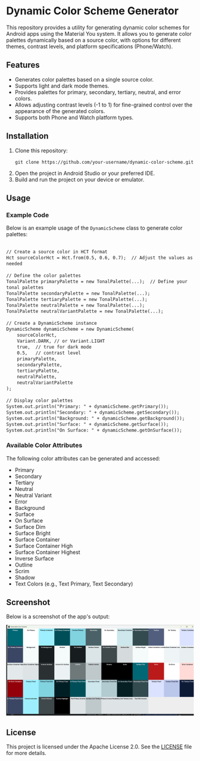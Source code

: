 <body>

<h1>Dynamic Color Scheme Generator</h1>

<p>This repository provides a utility for generating dynamic color schemes for Android apps using the Material You system. It allows you to generate color palettes dynamically based on a source color, with options for different themes, contrast levels, and platform specifications (Phone/Watch).</p>

<h2>Features</h2>
<ul>
    <li>Generates color palettes based on a single source color.</li>
    <li>Supports light and dark mode themes.</li>
    <li>Provides palettes for primary, secondary, tertiary, neutral, and error colors.</li>
    <li>Allows adjusting contrast levels (-1 to 1) for fine-grained control over the appearance of the generated colors.</li>
    <li>Supports both Phone and Watch platform types.</li>
</ul>

<h2>Installation</h2>
<ol>
    <li>Clone this repository:
        <pre><code>git clone https://github.com/your-username/dynamic-color-scheme.git</code></pre>
    </li>
    <li>Open the project in Android Studio or your preferred IDE.</li>
    <li>Build and run the project on your device or emulator.</li>
</ol>

<h2>Usage</h2>

<h3>Example Code</h3>
<p>Below is an example usage of the <code>DynamicScheme</code> class to generate color palettes:</p>

<pre><code>
// Create a source color in HCT format
Hct sourceColorHct = Hct.from(0.5, 0.6, 0.7);  // Adjust the values as needed

// Define the color palettes
TonalPalette primaryPalette = new TonalPalette(...);  // Define your tonal palettes
TonalPalette secondaryPalette = new TonalPalette(...);
TonalPalette tertiaryPalette = new TonalPalette(...);
TonalPalette neutralPalette = new TonalPalette(...);
TonalPalette neutralVariantPalette = new TonalPalette(...);

// Create a DynamicScheme instance
DynamicScheme dynamicScheme = new DynamicScheme(
    sourceColorHct,
    Variant.DARK, // or Variant.LIGHT
    true,  // true for dark mode
    0.5,   // contrast level
    primaryPalette,
    secondaryPalette,
    tertiaryPalette,
    neutralPalette,
    neutralVariantPalette
);

// Display color palettes
System.out.println("Primary: " + dynamicScheme.getPrimary());
System.out.println("Secondary: " + dynamicScheme.getSecondary());
System.out.println("Background: " + dynamicScheme.getBackground());
System.out.println("Surface: " + dynamicScheme.getSurface());
System.out.println("On Surface: " + dynamicScheme.getOnSurface());
</code></pre>

<h3>Available Color Attributes</h3>
<p>The following color attributes can be generated and accessed:</p>
<ul>
    <li>Primary</li>
    <li>Secondary</li>
    <li>Tertiary</li>
    <li>Neutral</li>
    <li>Neutral Variant</li>
    <li>Error</li>
    <li>Background</li>
    <li>Surface</li>
    <li>On Surface</li>
    <li>Surface Dim</li>
    <li>Surface Bright</li>
    <li>Surface Container</li>
    <li>Surface Container High</li>
    <li>Surface Container Highest</li>
    <li>Inverse Surface</li>
    <li>Outline</li>
    <li>Scrim</li>
    <li>Shadow</li>
    <li>Text Colors (e.g., Text Primary, Text Secondary)</li>
</ul>

<h2>Screenshot</h2>
<p>Below is a screenshot of the app's output:</p>
<img src="Screenshot 2025-04-26 005204.png" alt="Screenshot" width="600">

<h2>License</h2>
<p>This project is licensed under the Apache License 2.0. See the <a href="license.txt">LICENSE</a> file for more details.</p>

</body>
</html>

